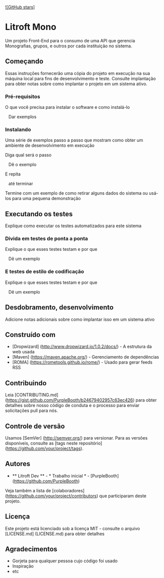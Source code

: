 [![GitHub stars]](https://github.com/marianoj8/litroft-dev-mono/stargazers)

# Litroft Mono

Um projeto Front-End para o consumo de uma API que gerencia Monografias, grupos, e outros por cada instituição no sistema.

## Começando

Essas instruções fornecerão uma cópia do projeto em execução na sua máquina local para fins de desenvolvimento e teste. Consulte implantação para obter notas sobre como implantar o projeto em um sistema ativo.

### Pré-requisitos

O que você precisa para instalar o software e como instalá-lo

`` ``
Dar exemplos
`` ``

### Instalando

Uma série de exemplos passo a passo que mostram como obter um ambiente de desenvolvimento em execução

Diga qual será o passo

`` ``
Dê o exemplo
`` ``

E repita

`` ``
até terminar
`` ``

Termine com um exemplo de como retirar alguns dados do sistema ou usá-los para uma pequena demonstração

## Executando os testes

Explique como executar os testes automatizados para este sistema

### Divida em testes de ponta a ponta

Explique o que esses testes testam e por que

`` ``
Dê um exemplo
`` ``

### E testes de estilo de codificação

Explique o que esses testes testam e por que

`` ``
Dê um exemplo
`` ``

## Desdobramento, desenvolvimento

Adicione notas adicionais sobre como implantar isso em um sistema ativo

## Construído com

* [Dropwizard] (http://www.dropwizard.io/1.0.2/docs/) - A estrutura da web usada
* [Maven] (https://maven.apache.org/) - Gerenciamento de dependências
* [ROMA] (https://rometools.github.io/rome/) - Usado para gerar feeds RSS

## Contribuindo

Leia [CONTRIBUTING.md] (https://gist.github.com/PurpleBooth/b24679402957c63ec426) para obter detalhes sobre nosso código de conduta e o processo para enviar solicitações pull para nós.

## Controle de versão

Usamos [SemVer] (http://semver.org/) para versionar. Para as versões disponíveis, consulte as [tags neste repositório] (https://github.com/your/project/tags).

## Autores

* ** Litroft Dev ** - * Trabalho inicial * - [PurpleBooth] (https://github.com/PurpleBooth)

Veja também a lista de [colaboradores] (https://github.com/your/project/contributors) que participaram deste projeto.

## Licença

Este projeto está licenciado sob a licença MIT - consulte o arquivo [LICENSE.md] (LICENSE.md) para obter detalhes

## Agradecimentos

* Gorjeta para qualquer pessoa cujo código foi usado
* Inspiração
* etc
